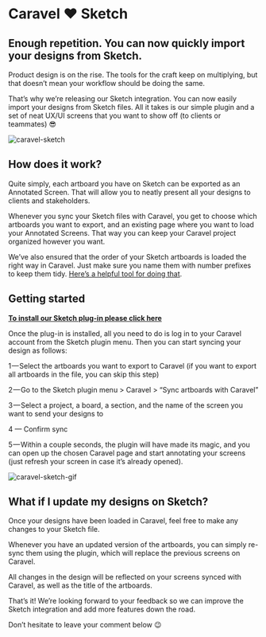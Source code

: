 # Caravel ❤ Sketch
## Enough repetition. You can now quickly import your designs from Sketch.
Product design is on the rise. The tools for the craft keep on multiplying, but that doesn’t mean your workflow should be doing the same. 

That’s why we’re releasing our Sketch integration. You can now easily import your designs from Sketch files. All it takes is our simple plugin and a set of neat UX/UI screens that you want to show off (to clients or teammates) 😎  

![caravel-sketch](https://cdn-images-1.medium.com/max/800/1*je3iJMgDqKyRF3uA_9y4nw.png "Caravel And Sketch")

## How does it work?
Quite simply, each artboard you have on Sketch can be exported as an Annotated Screen. That will allow you to neatly present all your designs to clients and stakeholders.

Whenever you sync your Sketch files with Caravel, you get to choose which artboards you want to export, and an existing page where you want to load your Annotated Screens. That way you can keep your Caravel project organized however you want.

We’ve also ensured that the order of your Sketch artboards is loaded the right way in Caravel. Just make sure you name them with number prefixes to keep them tidy. [Here’s a helpful tool for doing that](https://github.com/Chuckland/sketch-number-artboards).

## Getting started
**[To install our Sketch plug-in please click here](https://github.com/CaravelDesign/caravel.sketchplugin/releases/download/1.0.0/caravel.sketchplugin.zip)**

Once the plug-in is installed, all you need to do is log in to your Caravel account from the Sketch plugin menu. Then you can start syncing your design as follows:

1 — Select the artboards you want to export to Caravel (if you want to export all artboards in the file, you can skip this step)

2 — Go to the Sketch plugin menu > Caravel > “Sync artboards with Caravel”

3 — Select a project, a board, a section, and the name of the screen you want to send your designs to

4 — Confirm sync

5 — Within a couple seconds, the plugin will have made its magic, and you can open up the chosen Caravel page and start annotating your screens (just refresh your screen in case it’s already opened).

![caravel-sketch-gif](https://cdn-images-1.medium.com/max/800/1*w1qYkZQGn6_bo7dGxGVDuQ.gif "Caravel And Sketch")

## What if I update my designs on Sketch?
Once your designs have been loaded in Caravel, feel free to make any changes to your Sketch file.

Whenever you have an updated version of the artboards, you can simply re-sync them using the plugin, which will replace the previous screens on Caravel.

All changes in the design will be reflected on your screens synced with Caravel, as well as the title of the artboards.

That’s it! We’re looking forward to your feedback so we can improve the Sketch integration and add more features down the road.

Don’t hesitate to leave your comment below 😉
